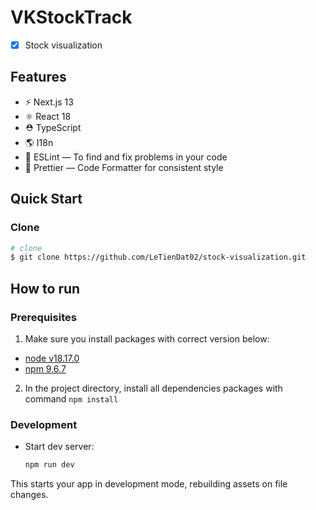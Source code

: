 # VKStockTrack

- [x] Stock visualization

## Features

- ⚡️ Next.js 13
- ⚛️ React 18
- ⛑ TypeScript
- 🌎 I18n
- 📏 ESLint — To find and fix problems in your code
- 💖 Prettier — Code Formatter for consistent style

## Quick Start

### Clone

```bash
# clone
$ git clone https://github.com/LeTienDat02/stock-visualization.git
```

## How to run

### Prerequisites

1. Make sure you install packages with correct version below:

- [node v18.17.0](https://nodejs.org/en/)
- [npm 9.6.7](https://www.npmjs.com/)

2. In the project directory, install all dependencies packages with command `npm install`

### Development

- Start dev server:

  ```sh
  npm run dev
  ```

This starts your app in development mode, rebuilding assets on file changes.
